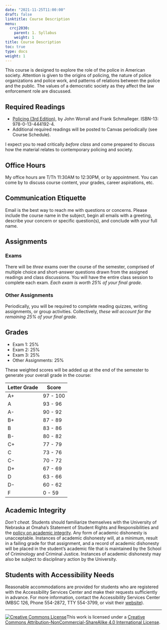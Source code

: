 ```yaml
---
date: "2021-11-25T11:00:00"
draft: false
linktitle: Course Description
menu:
  crcj2030:
    parent: 1. Syllabus
    weight: 1
title: Course Description
toc: true
type: docs
weight: 1
---
```


This course is designed to explore the role of the police in American society. Attention is given to the origins of policing, the nature of police organizations and police work, and patterns of relations between the police and the public. The values of a democratic society as they affect the law enforcement role are discussed.

## Required Readings

* [Policing (3rd Edition)](https://www.facultybookshelf.org/books.php?isbn=0134441923R&course=CRCJ+2030%3A+Police+and+Society&instructor=Dr.+Justin+Nix&univ=unomaha), by John Worrall and Frank Schmalleger. ISBN-13: 978-0-13-444192-4.
* Additional required readings will be posted to Canvas periodically (see Course Schedule).

I expect you to read critically *before class* and come prepared to discuss how the material relates to contemporary policing and society.

## Office Hours

My office hours are T/Th 11:30AM to 12:30PM, or by appointment. You can come by to discuss course content, your grades, career aspirations, etc.

## Communication Etiquette

Email is the best way to reach me with questions or concerns. Please include the course name in the subject, begin all emails with a greeting, describe your concern or specific question(s), and conclude with your full name.

## Assignments

### Exams

There will be *three* exams over the course of the semester, comprised of multiple choice and short-answer questions drawn from the assigned readings and class discussions. You will have the entire class session to complete each exam. *Each exam is worth 25% of your final grade.*

### Other Assignments

Periodically, you will be required to complete reading quizzes, writing assignments, or group activities. Collectively, *these will account for the remaining 25% of your final grade.*

## Grades 

* Exam 1: 25%
* Exam 2: 25%
* Exam 3: 25%
* Other Assignments: 25%

These weighted scores will be added up at the end of the semester to generate your overall grade in the course:

Letter Grade  |  Score
------------- | -------
A+            | 97 - 100
A             | 93 - 96
A-            | 90 - 92
B+            | 87 - 89
B             | 83 - 86
B-            | 80 - 82
C+            | 77 - 79
C             | 73 - 76
C-            | 70 - 72
D+            | 67 - 69
D             | 63 - 66
D-            | 60 - 62
F             | 0 - 59

## Academic Integrity

*Don’t cheat.* Students should familiarize themselves with the University of Nebraska at Omaha’s Statement of Student Rights and Responsibilities and the [policy on academic integrity](https://www.unomaha.edu/student-life/student-conduct-and-community-standards/policies/academic-integrity.php). Any form of academic dishonesty is unacceptable. Instances of academic dishonesty will, at a minimum, result in a failing grade for that assignment, and a record of academic dishonesty will be placed in the student’s academic file that is maintained by the School of Criminology and Criminal Justice. Instances of academic dishonesty may also be subject to disciplinary action by the University.

## Students with Accessibility Needs

Reasonable accommodations are provided for students who are registered with the Accessibility Services Center and make their requests sufficiently in advance. For more information, contact the Accessibility Services Center (MBSC 126, Phone 554-2872, TTY 554-3799, or visit their [website](https://www.unomaha.edu/student-life/inclusion/disability-services/index.php)).

***

<a rel="license" href="http://creativecommons.org/licenses/by-nc-sa/4.0/"><img alt="Creative Commons License" style="border-width:0" src="https://i.creativecommons.org/l/by-nc-sa/4.0/88x31.png" /></a>This work is licensed under a <a rel="license" href="http://creativecommons.org/licenses/by-nc-sa/4.0/">Creative Commons Attribution-NonCommercial-ShareAlike 4.0 International License</a>.